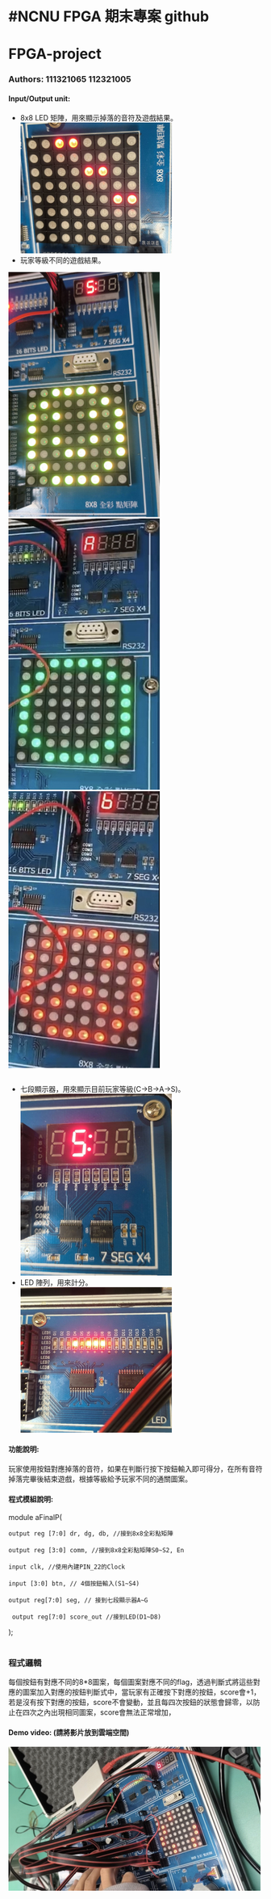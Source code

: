 
#NCNU FPGA 期末專案 github 
==

# FPGA-project
### Authors: 111321065 112321005

#### Input/Output unit:<br>
* 8x8 LED 矩陣，用來顯示掉落的音符及遊戲結果。<br>
<img src="https://github.com/TT-0x/-FPGA-project/blob/main/image/8x8.jpg" width="300"/><br>
* 玩家等級不同的遊戲結果。<br>
<table>
<tr><img src="https://github.com/TT-0x/-FPGA-project/blob/main/image/smile.jpg" width="300"/></tr>
<tr><img src="https://github.com/TT-0x/-FPGA-project/blob/main/image/A.jpg" width="300"/></tr>
<tr><img src="https://github.com/TT-0x/-FPGA-project/blob/main/image/B.jpg" width="300"/><br></tr>
</table>

* 七段顯示器，用來顯示目前玩家等級(C->B->A->S)。<br>
<img src="https://github.com/TT-0x/-FPGA-project/blob/main/image/S.jpg" width="300"/><br>
* LED 陣列，用來計分。<br>
<img src="https://github.com/TT-0x/-FPGA-project/blob/main/image/LED.jpg" width="300"/><br>

#### 功能說明:<br>
玩家使用按鈕對應掉落的音符，如果在判斷行按下按鈕輸入即可得分，在所有音符掉落完畢後結束遊戲，根據等級給予玩家不同的通關圖案。<br>

#### 程式模組說明:<br>
module aFinalP(

    output reg [7:0] dr, dg, db, //接到8x8全彩點矩陣

    output reg [3:0] comm, //接到8x8全彩點矩陣S0~S2, En

    input clk, //使用內建PIN_22的Clock

    input [3:0] btn, // 4個按鈕輸入(S1~S4)

    output reg[7:0] seg, // 接到七段顯示器A~G
	 
	 output reg[7:0] score_out //接到LED(D1~D8)

); <br><br>
### 程式邏輯 <br>

每個按鈕有對應不同的8*8圖案，每個圖案對應不同的flag，透過判斷式將這些對應的圖案加入對應的按鈕判斷式中，當玩家有正確按下對應的按鈕，score會+1，若是沒有按下對應的按鈕，score不會變動，並且每四次按鈕的狀態會歸零，以防止在四次之內出現相同圖案，score會無法正常增加，


#### Demo video: (請將影片放到雲端空間)
<a href="https://drive.google.com/file/d/1RoNtYn-g49q59MoznQ-JOECaN_Ku3A1C/view?usp=sharing" title="Demo Video"><img src="https://github.com/TT-0x/-FPGA-project/blob/main/image/demoVideo.jpg" alt="Demo Video" width="500"/></a>
